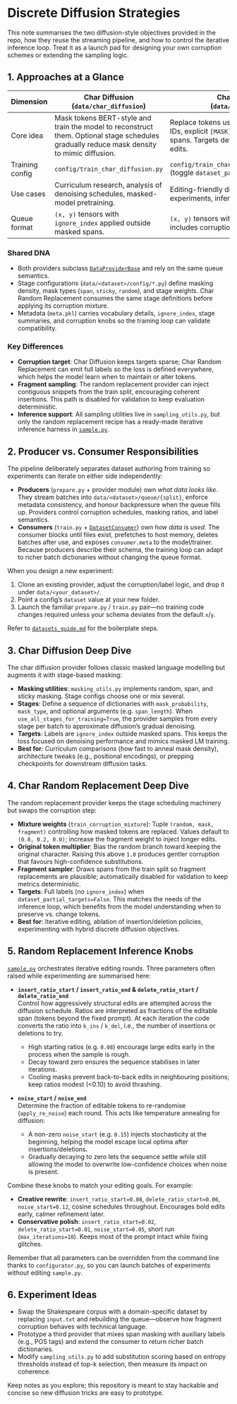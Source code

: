 # Discrete Diffusion Strategies

This note summarises the two diffusion-style objectives provided in the repo, how they reuse the streaming pipeline, and how to control the iterative inference loop. Treat it as a launch pad for designing your own corruption schemes or extending the sampling logic.

## 1. Approaches at a Glance

| Dimension | Char Diffusion (`data/char_diffusion`) | Char Random Replacement (`data/char_random_replacement`) |
| --- | --- | --- |
| Core idea | Mask tokens BERT-style and train the model to reconstruct them. Optional stage schedules gradually reduce mask density to mimic diffusion. | Replace tokens using a configurable mixture of random IDs, explicit `[MASK]`, and fragments sampled from other spans. Targets default to full supervision to stabilise edits. |
| Training config | `config/train_char_diffusion.py` | `config/train_char_random_replacement_targets_full.py` (toggle `dataset_partial_targets` as needed). |
| Use cases | Curriculum research, analysis of denoising schedules, masked-model pretraining. | Editing-friendly diffusion, insertion/deletion experiments, inference benchmarking. |
| Queue format | `(x, y)` tensors with `ignore_index` applied outside masked spans. | `(x, y)` tensors with full targets by default; metadata includes corruption mixture and fragment settings. |

### Shared DNA

- Both providers subclass [`DataProviderBase`](../data/char_diffusion/prepare_streaming.py) and rely on the same queue semantics.
- Stage configurations (`data/<dataset>/config/*.py`) define masking density, mask types (`span`, `sticky`, `random`), and stage weights. Char Random Replacement consumes the same stage definitions before applying its corruption mixture.
- Metadata (`meta.pkl`) carries vocabulary details, `ignore_index`, stage summaries, and corruption knobs so the training loop can validate compatibility.

### Key Differences

- **Corruption target**: Char Diffusion keeps targets sparse; Char Random Replacement can emit full labels so the loss is defined everywhere, which helps the model learn when to maintain or alter tokens.
- **Fragment sampling**: The random replacement provider can inject contiguous snippets from the train split, encouraging coherent insertions. This path is disabled for validation to keep evaluation deterministic.
- **Inference support**: All sampling utilities live in `sampling_utils.py`, but only the random replacement recipe has a ready-made iterative inference harness in [`sample.py`](../sample.py).

## 2. Producer vs. Consumer Responsibilities

The pipeline deliberately separates dataset authoring from training so experiments can iterate on either side independently:

- **Producers** (`prepare.py` + provider module) own *what data looks like*. They stream batches into `data/<dataset>/queue/{split}`, enforce metadata consistency, and honour backpressure when the queue fills up. Providers control corruption schedules, masking ratios, and label semantics.
- **Consumers** (`train.py` + [`DatasetConsumer`](../dataset_consumer.py)) own *how data is used*. The consumer blocks until files exist, prefetches to host memory, deletes batches after use, and exposes `consumer.meta` to the model/trainer. Because producers describe their schema, the training loop can adapt to richer batch dictionaries without changing the queue format.

When you design a new experiment:

1. Clone an existing provider, adjust the corruption/label logic, and drop it under `data/<your_dataset>/`.
2. Point a config’s `dataset` value at your new folder.
3. Launch the familiar `prepare.py` / `train.py` pair—no training code changes required unless your schema deviates from the default `x`/`y`.

Refer to [`datasets_guide.md`](datasets_guide.md) for the boilerplate steps.

## 3. Char Diffusion Deep Dive

The char diffusion provider follows classic masked language modelling but augments it with stage-based masking:

- **Masking utilities**: `masking_utils.py` implements random, span, and sticky masking. Stage configs choose one or mix several.
- **Stages**: Define a sequence of dictionaries with `mask_probability`, `mask_type`, and optional arguments (e.g. `span_length`). When `use_all_stages_for_training=True`, the provider samples from every stage per batch to approximate diffusion’s gradual denoising.
- **Targets**: Labels are `ignore_index` outside masked spans. This keeps the loss focused on denoising performance and mimics masked LM training.
- **Best for**: Curriculum comparisons (how fast to anneal mask density), architecture tweaks (e.g., positional encodings), or prepping checkpoints for downstream diffusion tasks.

## 4. Char Random Replacement Deep Dive

The random replacement provider keeps the stage scheduling machinery but swaps the corruption step:

- **Mixture weights** (`train_corruption_mixture`): Tuple `(random, mask, fragment)` controlling how masked tokens are replaced. Values default to `(0.8, 0.2, 0.0)`; increase the fragment weight to inject longer edits.
- **Original token multiplier**: Bias the random branch toward keeping the original character. Raising this above `1.0` produces gentler corruption that favours high-confidence substitutions.
- **Fragment sampler**: Draws spans from the train split so fragment replacements are plausible; automatically disabled for validation to keep metrics deterministic.
- **Targets**: Full labels (no `ignore_index`) when `dataset_partial_targets=False`. This matches the needs of the inference loop, which benefits from the model understanding when to preserve vs. change tokens.
- **Best for**: Iterative editing, ablation of insertion/deletion policies, experimenting with hybrid discrete diffusion objectives.

## 5. Random Replacement Inference Knobs

[`sample.py`](../sample.py) orchestrates iterative editing rounds. Three parameters often raised while experimenting are summarised here:

- **`insert_ratio_start` / `insert_ratio_end` & `delete_ratio_start` / `delete_ratio_end`**  
  Control how aggressively structural edits are attempted across the diffusion schedule. Ratios are interpreted as fractions of the editable span (tokens beyond the fixed prompt). At each iteration the code converts the ratio into `k_ins` / `k_del`, i.e., the number of insertions or deletions to try.  
  - High starting ratios (e.g. `0.08`) encourage large edits early in the process when the sample is rough.  
  - Decay toward zero ensures the sequence stabilises in later iterations.  
  - Cooling masks prevent back-to-back edits in neighbouring positions; keep ratios modest (<0.10) to avoid thrashing.

- **`noise_start` / `noise_end`**  
  Determine the fraction of editable tokens to re-randomise (`apply_re_noise`) each round. This acts like temperature annealing for diffusion:  
  - A non-zero `noise_start` (e.g. `0.15`) injects stochasticity at the beginning, helping the model escape local optima after insertions/deletions.  
  - Gradually decaying to zero lets the sequence settle while still allowing the model to overwrite low-confidence choices when noise is present.

Combine these knobs to match your editing goals. For example:

- **Creative rewrite**: `insert_ratio_start=0.08`, `delete_ratio_start=0.06`, `noise_start=0.12`, cosine schedules throughout. Encourages bold edits early, calmer refinement later.
- **Conservative polish**: `insert_ratio_start=0.02`, `delete_ratio_start=0.01`, `noise_start=0.05`, short run (`max_iterations=10`). Keeps most of the prompt intact while fixing glitches.

Remember that all parameters can be overridden from the command line thanks to `configurator.py`, so you can launch batches of experiments without editing `sample.py`.

## 6. Experiment Ideas

- Swap the Shakespeare corpus with a domain-specific dataset by replacing `input.txt` and rebuilding the queue—observe how fragment corruption behaves with technical language.
- Prototype a third provider that mixes span masking with auxiliary labels (e.g., POS tags) and extend the consumer to return richer batch dictionaries.
- Modify `sampling_utils.py` to add substitution scoring based on entropy thresholds instead of top-k selection, then measure its impact on coherence.

Keep notes as you explore; this repository is meant to stay hackable and concise so new diffusion tricks are easy to prototype.
